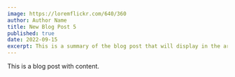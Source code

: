 ```yaml
---
image: https://loremflickr.com/640/360
author: Author Name
title: New Blog Post 5
published: true
date: 2022-09-15
excerpt: This is a summary of the blog post that will display in the article list.
---
```


This is a blog post with content.
